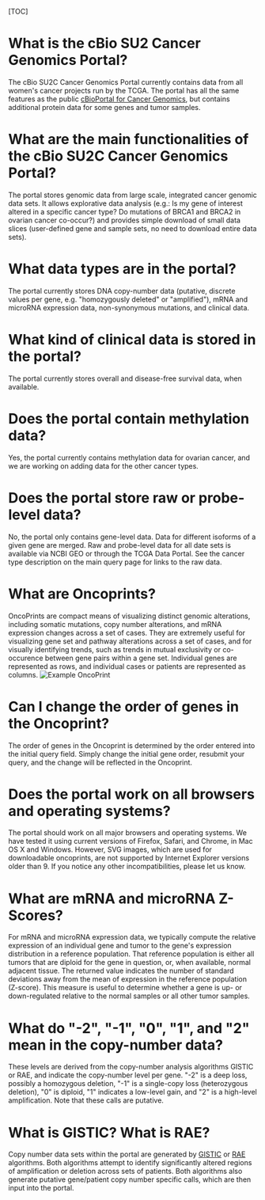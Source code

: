  [TOC]

# What is the cBio SU2 Cancer Genomics Portal?

The cBio SU2C Cancer Genomics Portal currently contains data from all women's cancer projects run by the TCGA. The portal has all the same features as the public [cBioPortal for Cancer Genomics](http://cbioportal.org/), but contains additional protein data for some genes and tumor samples.

# What are the main functionalities of the cBio SU2C Cancer Genomics Portal?

The portal stores genomic data from large scale, integrated cancer genomic data sets. It allows explorative data analysis (e.g.: Is my gene of interest altered in a specific cancer type? Do mutations of BRCA1 and BRCA2 in ovarian cancer co-occur?) and provides simple download of small data slices (user-defined gene and sample sets, no need to download entire data sets).

# What data types are in the portal?

The portal currently stores DNA copy-number data (putative, discrete values per gene, e.g. "homozygously deleted" or "amplified"), mRNA and microRNA expression data, non-synonymous mutations, and clinical data.

# What kind of clinical data is stored in the portal?

The portal currently stores overall and disease-free survival data, when available.

# Does the portal contain methylation data?

Yes, the portal currently contains methylation data for ovarian cancer, and we are working on adding data for the other cancer types.

# Does the portal store raw or probe-level data?

No, the portal only contains gene-level data. Data for different isoforms of a given gene are merged. Raw and probe-level data for all date sets is available via NCBI GEO or through the TCGA Data Portal. See the cancer type description on the main query page for links to the raw data.

# What are Oncoprints?

OncoPrints are compact means of visualizing distinct genomic alterations, including somatic mutations, copy number alterations, and mRNA expression changes across a set of cases.  They are extremely useful for visualizing gene set and pathway alterations across a set of cases, and for visually identifying trends, such as trends in mutual exclusivity or co-occurence between gene pairs within a gene set. Individual genes are represented as rows, and individual cases or patients are represented as columns. ![Example OncoPrint](images/oncoprint_example.png)

# Can I change the order of genes in the Oncoprint?

The order of genes in the Oncoprint is determined by the order entered into the initial query field. Simply change the initial gene order, resubmit your query, and the change will be reflected in the Oncoprint.

# Does the portal work on all browsers and operating systems?

The portal should work on all major browsers and operating systems. We have tested it using current versions of Firefox, Safari, and Chrome, in Mac OS X and Windows. However, SVG images, which are used for downloadable oncoprints, are not supported by Internet Explorer versions older than 9. If you notice any other incompatibilities, please let us know.

# What are mRNA and microRNA Z-Scores?

For mRNA and microRNA expression data, we typically compute the relative expression of an individual gene and tumor to the gene's expression distribution in a reference population. That reference population is either all tumors that are diploid for the gene in question, or, when available, normal adjacent tissue. The returned value indicates the number of standard deviations away from the mean of expression in the reference population (Z-score). This measure is useful to determine whether a gene is up- or down-regulated relative to the normal samples or all other tumor samples.

# What do "-2", "-1", "0", "1", and "2" mean in the copy-number data?

These levels are derived from the copy-number analysis algorithms GISTIC or RAE, and indicate the copy-number level per gene. "-2" is a deep loss, possibly a homozygous deletion, "-1" is a single-copy loss (heterozygous deletion), "0" is diploid, "1" indicates a low-level gain, and "2" is a high-level amplification. Note that these calls are putative.

# What is GISTIC?  What is RAE?

Copy number data sets within the portal are generated by [GISTIC](http://www.ncbi.nlm.nih.gov/sites/entrez?term=18077431) or [RAE](http://www.ncbi.nlm.nih.gov/sites/entrez?term=18784837)
algorithms.  Both algorithms attempt to identify significantly altered regions of amplification or deletion across sets of patients. Both algorithms also generate putative gene/patient copy number specific calls, which are then input into the portal.  
